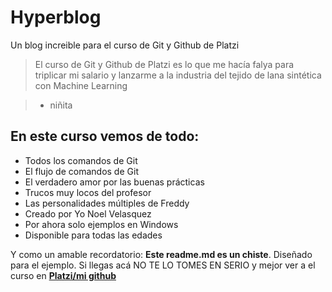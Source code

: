 # Hyperblog
Un blog increible para el curso de Git y Github de Platzi
>El curso de Git y Github de Platzi es lo que me hacía falya para triplicar mi salario y lanzarme a la industria del tejido de lana sintética con Machine Learning

> - niñita

## En este curso vemos de todo:
* Todos los comandos de Git
* El flujo de comandos de Git
* El verdadero amor por las buenas prácticas
* Trucos muy locos del profesor
* Las personalidades múltiples de Freddy
* Creado por Yo Noel Velasquez
* Por ahora solo ejemplos en Windows
* Disponible para todas las edades

Y como un amable recordatorio: **Este readme.md es un chiste**. Diseñado para el ejemplo. Si llegas acá NO TE LO TOMES EN SERIO  y mejor ver a el curso en [**Platzi/mi github**](https://github.com/neva7778/hyperblog/tree/master)
